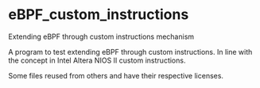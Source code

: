 # eBPF_custom_instructions
Extending eBPF through custom instructions mechanism

A program to test extending eBPF through custom instructions.  In line with the concept in Intel Altera NIOS II custom instructions.

Some files reused from others and have their respective licenses.
